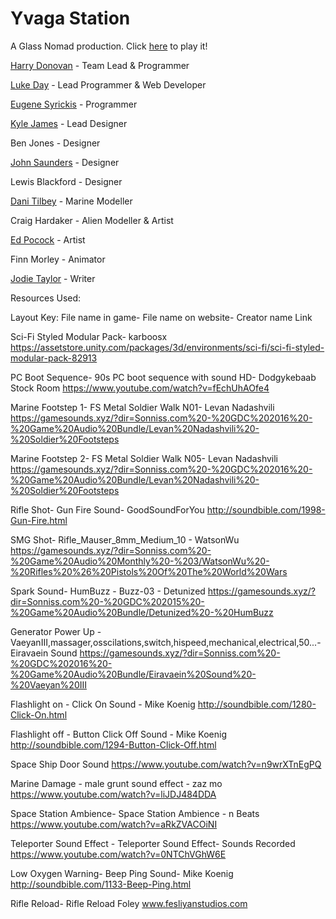 # Yvaga Station
A Glass Nomad production. Click [here](https://dayluke.itch.io/yvaga-station) to play it!

[Harry Donovan](https://twitter.com/AbyssalProduct2) - Team Lead & Programmer 

[Luke Day](https://www.linkedin.com/in/dayluke01) - Lead Programmer & Web Developer

[Eugene Syrickis](https://twitter.com/allegedlyeugene) - Programmer

[Kyle James](https://twitter.com/slammeddev) - Lead Designer

Ben Jones - Designer

[John Saunders](https://twitter.com/bigboibismarck) - Designer

Lewis Blackford - Designer

[Dani Tilbey](https://twitter.com/SableFantasia) - Marine Modeller

Craig Hardaker - Alien Modeller & Artist

[Ed Pocock](https://www.artstation.com/emscat) - Artist

Finn Morley - Animator

[Jodie Taylor](https://twitter.com/becca_mochi) - Writer

Resources Used:

Layout Key:
File name in game- File name on website- Creator name
Link

Sci-Fi Styled Modular Pack- karboosx
https://assetstore.unity.com/packages/3d/environments/sci-fi/sci-fi-styled-modular-pack-82913

PC Boot Sequence- 90s PC boot sequence with sound HD- Dodgykebaab Stock Room
https://www.youtube.com/watch?v=fEchUhAOfe4

Marine Footstep 1- FS Metal Soldier Walk N01- Levan Nadashvili
https://gamesounds.xyz/?dir=Sonniss.com%20-%20GDC%202016%20-%20Game%20Audio%20Bundle/Levan%20Nadashvili%20-%20Soldier%20Footsteps

Marine Footstep 2- FS Metal Soldier Walk N05- Levan Nadashvili
https://gamesounds.xyz/?dir=Sonniss.com%20-%20GDC%202016%20-%20Game%20Audio%20Bundle/Levan%20Nadashvili%20-%20Soldier%20Footsteps

Rifle Shot- Gun Fire Sound- GoodSoundForYou
http://soundbible.com/1998-Gun-Fire.html

SMG Shot- Rifle_Mauser_8mm_Medium_10 - WatsonWu
https://gamesounds.xyz/?dir=Sonniss.com%20-%20Game%20Audio%20Monthly%20-%203/WatsonWu%20-%20Rifles%20%26%20Pistols%20Of%20The%20World%20Wars

Spark Sound- HumBuzz - Buzz-03 - Detunized
https://gamesounds.xyz/?dir=Sonniss.com%20-%20GDC%202015%20-%20Game%20Audio%20Bundle/Detunized%20-%20HumBuzz

Generator Power Up - VaeyanIII,massager,osscilations,switch,hispeed,mechanical,electrical,50...- Eiravaein Sound
https://gamesounds.xyz/?dir=Sonniss.com%20-%20GDC%202016%20-%20Game%20Audio%20Bundle/Eiravaein%20Sound%20-%20Vaeyan%20III

Flashlight on - Click On Sound - Mike Koenig
http://soundbible.com/1280-Click-On.html

Flashlight off - Button Click Off Sound - Mike Koenig
http://soundbible.com/1294-Button-Click-Off.html

Space Ship Door Sound
https://www.youtube.com/watch?v=n9wrXTnEgPQ

Marine Damage - male grunt sound effect - zaz mo
https://www.youtube.com/watch?v=liJDJ484DDA

Space Station Ambience- Space Station Ambience - n Beats
https://www.youtube.com/watch?v=aRkZVACOiNI

Teleporter Sound Effect - Teleporter Sound Effect- Sounds Recorded
https://www.youtube.com/watch?v=0NTChVGhW6E

Low Oxygen Warning- Beep Ping Sound- Mike Koenig
http://soundbible.com/1133-Beep-Ping.html

Rifle Reload- Rifle Reload Foley
www.fesliyanstudios.com
